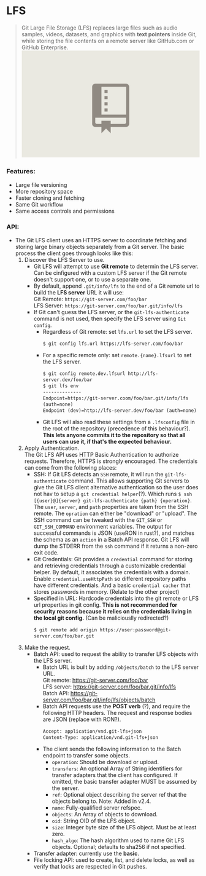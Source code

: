 # LFS

> Git Large File Storage (LFS) replaces large files such as audio samples, videos, datasets, and graphics with **text pointers** inside Git, while storing the file contents on a remote server like GitHub.com or GitHub Enterprise.  
![LFS](./lfs_demonstration.gif)

### Features:

- Large file versioning
- More repository space
- Faster cloning and fetching
- Same Git workflow
- Same access controls and permissions

### API:

- The Git LFS client uses an HTTPS server to coordinate fetching and storing large binary objects separately from a Git server. The basic process the client goes through looks like this:
    1. Discover the LFS Server to use.
        - Git LFS will attempt to use **Git remote** to determin the LFS server. Can be cinfigured with a custom LFS server if the Git remote doesn't support one, or to use a separate one.
        - By default, append `.git/info/lfs` to the end of a Git remote url to build the **LFS server** URL it will use:  
        Git Remote: `https://git-server.com/foo/bar`  
        LFS Server: `https://git-server.com/foo/bar.git/info/lfs`
        - If Git can't guess the LFS server, or the `git-lfs-authenticate` command is not used, then specify the LFS server using `Git config`.
            - Regardless of Git remote: set `lfs.url` to set the LFS server.
                ```
                $ git config lfs.url https://lfs-server.com/foo/bar
                ```
            - For a specific remote only: set `remote.{name}.lfsurl` to set the LFS server.
                ```
                $ git config remote.dev.lfsurl http://lfs-server.dev/foo/bar
                $ git lfs env
                --------------
                Endpoint=https://git-server.coom/foo/bar.git/info/lfs (auth=none)
                Endpoint (dev)=http://lfs-server.dev/foo/bar (auth=none)
                ```
            - Git LFS will also read these settings from a `.lfsconfig` file in the root of the repository (precedence of this behaviour?). **This lets anyone commits it to the repository so that all users can use it, if that's the expected behaviour.**
    2. Apply Authentication.  
    The Git LFS API uses HTTP Basic Authentication to authorize requests. Therefore, HTTPS is strongly encouraged. The credentials can come from the following places:
        - SSH: If Git LFS detects an `SSH` remote, it will run the `git-lfs-authenticate` command. This allows supporting Git servers to give the Git LFS client alternative authentication so the user does not hav to setup a `git credential helper`(?). Which runs `$ ssh [{user}@]{server} git-lfs-authenticate {path} {operation}`. The `user`, `server`, and `path` properties are taken from the SSH remote. The `opration` can either be "download" or "upload". The SSH command can be tweaked with the `GIT_SSH` or `GIT_SSH_COMMAND` environment variables. The output for successful commands is JSON (useRON in rust?), and matches the schema as an `action` in a Batch API response. Git LFS will dump the STDERR from the `ssh` command if it returns a non-zero exit code.  
        - Git Credentials: Git provides a `credential` command for storing and retrieving credentials through a customizable credential helper. By default, it associates the credentials with a domain. Enable `credential.useHttpPath` so different repository paths have different credentials. And a basic `credential cacher` that stores passwords in memory. (Relate to the other project)
        - Specified in URL: Hardcode credentials into the git remote or LFS url properties in git config. **This is not recommended for security reasons because it relies on the credentials living in the local git config.** (Can be maliciouslly redirected?)
            ```
            $ git remote add origin https://user:password@git-server.com/foo/bar.git
            ```
    3. Make the request.
        - Batch API: used to request the ability to transfer LFS objects with the LFS server.
            - Batch URL is built by adding `/objects/batch` to the LFS server URL.  
            Git remote: https://git-server.com/foo/bar  
            LFS server: https://git-server.com/foo/bar.git/info/lfs  
            Batch API:  https://git-server.com/foo/bar.git/info/lfs/objects/batch
            - Batch API requests use the **POST verb** (?), and require the following HTTP headers. The request and response bodies are JSON (replace with RON?).
                ```
                Accept: application/vnd.git-lfs+json
                Content-Type: application/vnd.git-lfs+json
                ```
            - The client sends the following information to the Batch endpoint to transfer some objects.
                - `operation`: Should be download or upload.
                - `transfers`: An optional Array of String identifiers for transfer adapters that the client has configured. If omitted, the basic transfer adapter MUST be assumed by the server.
                - `ref`: Optional object describing the server ref that the objects belong to. Note: Added in v2.4.
                - `name`: Fully-qualified server refspec.
                - `objects`: An Array of objects to download.
                - `oid`: String OID of the LFS object.
                - `size`: Integer byte size of the LFS object. Must be at least zero.
                - `hash_algo`: The hash algorithm used to name Git LFS objects. Optional; defaults to sha256 if not specified.
        - Transfer adapter: currently use the **basic**.
        - File locking API: used to create, list, and delete locks, as well as verify that locks are respected in Git pushes.

